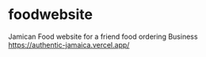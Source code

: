# foodwebsite
 Jamican Food website for a friend food ordering Business         
https://authentic-jamaica.vercel.app/
